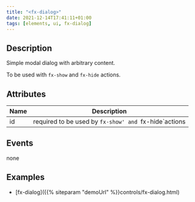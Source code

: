 ```yaml
---
title: "<fx-dialog>"
date: 2021-12-14T17:41:11+01:00
tags: [elements, ui, fx-dialog]
---
```


## Description

Simple modal dialog with arbitrary content.

To be used with `fx-show` and `fx-hide` actions.

## Attributes
| Name | Description |
|------|-------------|
| id | required to be used by `fx-show' and `fx-hide`actions |

## Events

none

## Examples

* [fx-dialog]({{% siteparam "demoUrl" %}}controls/fx-dialog.html)



